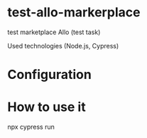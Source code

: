 # test-allo-markerplace
test marketplace Allo (test task)

Used technologies (Node.js, Cypress)

# Configuration

 
# How to use it

npx cypress run